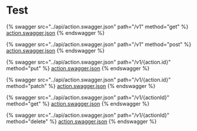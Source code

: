 # Test

{% swagger src="../api/action.swagger.json" path="/v1" method="get" %}
[action.swagger.json](../api/action.swagger.json)
{% endswagger %}

{% swagger src="../api/action.swagger.json" path="/v1" method="post" %}
[action.swagger.json](../api/action.swagger.json)
{% endswagger %}

{% swagger src="../api/action.swagger.json" path="/v1/{action.id}" method="put" %}
[action.swagger.json](../api/action.swagger.json)
{% endswagger %}

{% swagger src="../api/action.swagger.json" path="/v1/{action.id}" method="patch" %}
[action.swagger.json](../api/action.swagger.json)
{% endswagger %}

{% swagger src="../api/action.swagger.json" path="/v1/{actionId}" method="get" %}
[action.swagger.json](../api/action.swagger.json)
{% endswagger %}

{% swagger src="../api/action.swagger.json" path="/v1/{actionId}" method="delete" %}
[action.swagger.json](../api/action.swagger.json)
{% endswagger %}
